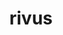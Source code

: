 ---
title: rivus
meaning: stream
ch: 5
pos: noun
stem: riv
genend: ī
genhyph: -ī
abbgender: m.
abbgender2: masc.
gender: masculine
declension: second
note: not river
---